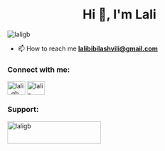 <h1 align="center">Hi 👋, I'm Lali</h1>

<p align="left"> <img src="https://komarev.com/ghpvc/?username=laligb&label=Profile%20views&color=0e75b6&style=flat" alt="laligb" /> </p>

- 📫 How to reach me **lalibibilashvili@gmail.com**

<h3 align="left">Connect with me:</h3>
<p align="left">
<a href="https://twitter.com/lali_gb" target="blank"><img align="center" src="https://raw.githubusercontent.com/rahuldkjain/github-profile-readme-generator/master/src/images/icons/Social/twitter.svg" alt="lali_gb" height="30" width="40" /></a>
<a href="https://linkedin.com/in/lali-bibilashvili" target="blank"><img align="center" src="https://raw.githubusercontent.com/rahuldkjain/github-profile-readme-generator/master/src/images/icons/Social/linked-in-alt.svg" alt="lali-bibilashvili" height="30" width="40" /></a>
</p>

<h3 align="left">Support:</h3>
<p><a href="https://www.buymeacoffee.com/laligb"> <img align="left" src="https://cdn.buymeacoffee.com/buttons/v2/default-yellow.png" height="50" width="210" alt="laligb" /></a></p><br><br>
